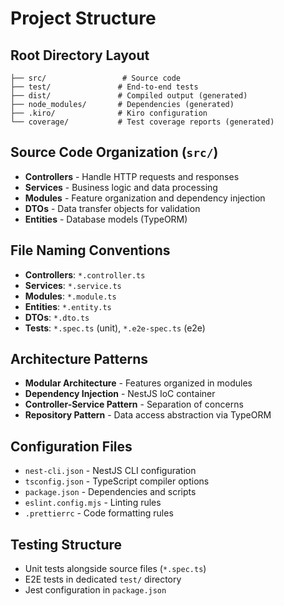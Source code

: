 # Project Structure

## Root Directory Layout
```
├── src/                 # Source code
├── test/               # End-to-end tests
├── dist/               # Compiled output (generated)
├── node_modules/       # Dependencies (generated)
├── .kiro/              # Kiro configuration
└── coverage/           # Test coverage reports (generated)
```

## Source Code Organization (`src/`)
- **Controllers** - Handle HTTP requests and responses
- **Services** - Business logic and data processing
- **Modules** - Feature organization and dependency injection
- **DTOs** - Data transfer objects for validation
- **Entities** - Database models (TypeORM)

## File Naming Conventions
- **Controllers**: `*.controller.ts`
- **Services**: `*.service.ts`
- **Modules**: `*.module.ts`
- **Entities**: `*.entity.ts`
- **DTOs**: `*.dto.ts`
- **Tests**: `*.spec.ts` (unit), `*.e2e-spec.ts` (e2e)

## Architecture Patterns
- **Modular Architecture** - Features organized in modules
- **Dependency Injection** - NestJS IoC container
- **Controller-Service Pattern** - Separation of concerns
- **Repository Pattern** - Data access abstraction via TypeORM

## Configuration Files
- `nest-cli.json` - NestJS CLI configuration
- `tsconfig.json` - TypeScript compiler options
- `package.json` - Dependencies and scripts
- `eslint.config.mjs` - Linting rules
- `.prettierrc` - Code formatting rules

## Testing Structure
- Unit tests alongside source files (`*.spec.ts`)
- E2E tests in dedicated `test/` directory
- Jest configuration in `package.json`